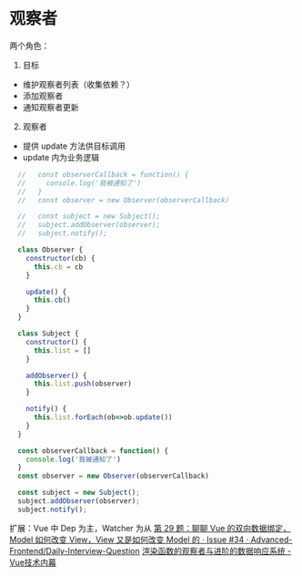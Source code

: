 # 观察者
两个角色：
1. 目标
  - 维护观察者列表（收集依赖？）
  - 添加观察者
  - 通知观察者更新
2. 观察者
  - 提供 update 方法供目标调用
  - update 内为业务逻辑

```js
  //   const observerCallback = function() {
  //     console.log('我被通知了')
  //   }
  //   const observer = new Observer(observerCallback)

  //   const subject = new Subject();
  //   subject.addObserver(observer);
  //   subject.notify();

  class Observer {
    constructor(cb) {
      this.cb = cb
    }

    update() {
      this.cb()
    }
  }

  class Subject {
    constructor() {
      this.list = []
    }

    addObserver() {
      this.list.push(observer)
    }

    notify() {
      this.list.forEach(ob=>ob.update())
    }
  }

  const observerCallback = function() {
    console.log('我被通知了')
  }
  const observer = new Observer(observerCallback)

  const subject = new Subject();
  subject.addObserver(observer);
  subject.notify();
```

扩展：Vue 中 Dep 为主，Watcher 为从
[第 29 题：聊聊 Vue 的双向数据绑定，Model 如何改变 View，View 又是如何改变 Model 的 · Issue #34 · Advanced-Frontend/Daily-Interview-Question](https://github.com/Advanced-Frontend/Daily-Interview-Question/issues/34#issuecomment-519823665)
[渲染函数的观察者与进阶的数据响应系统 - Vue技术内幕](http://caibaojian.com/vue-design/art/8vue-reactive-dep-watch.html)
